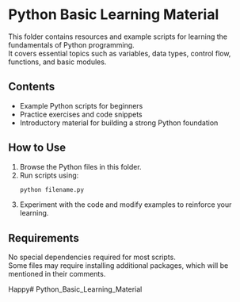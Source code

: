 # Python Basic Learning Material

This folder contains resources and example scripts for learning the fundamentals of Python programming.  
It covers essential topics such as variables, data types, control flow, functions, and basic modules.

## Contents

- Example Python scripts for beginners
- Practice exercises and code snippets
- Introductory material for building a strong Python foundation

## How to Use

1. Browse the Python files in this folder.
2. Run scripts using:
   ```bash
   python filename.py
   ```
3. Experiment with the code and modify examples to reinforce your learning.

## Requirements

No special dependencies required for most scripts.  
Some files may require installing additional packages, which will be mentioned in their comments.

Happy# Python_Basic_Learning_Material
